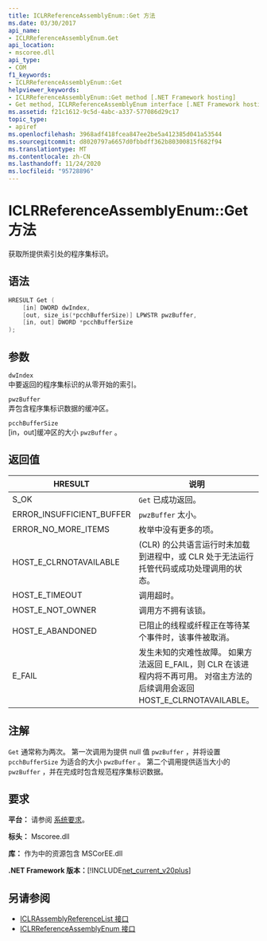 ```yaml
---
title: ICLRReferenceAssemblyEnum::Get 方法
ms.date: 03/30/2017
api_name:
- ICLRReferenceAssemblyEnum.Get
api_location:
- mscoree.dll
api_type:
- COM
f1_keywords:
- ICLRReferenceAssemblyEnum::Get
helpviewer_keywords:
- ICLRReferenceAssemblyEnum::Get method [.NET Framework hosting]
- Get method, ICLRReferenceAssemblyEnum interface [.NET Framework hosting]
ms.assetid: f21c1612-9c5d-4abc-a337-577086d29c17
topic_type:
- apiref
ms.openlocfilehash: 3968adf418fcea847ee2be5a412385d041a53544
ms.sourcegitcommit: d8020797a6657d0fbbdff362b80300815f682f94
ms.translationtype: MT
ms.contentlocale: zh-CN
ms.lasthandoff: 11/24/2020
ms.locfileid: "95728896"
---
```

# <a name="iclrreferenceassemblyenumget-method"></a>ICLRReferenceAssemblyEnum::Get 方法

获取所提供索引处的程序集标识。  
  
## <a name="syntax"></a>语法  
  
```cpp  
HRESULT Get (  
    [in] DWORD dwIndex,  
    [out, size_is(*pcchBufferSize)] LPWSTR pwzBuffer,  
    [in, out] DWORD *pcchBufferSize  
);  
```  
  
## <a name="parameters"></a>参数  

 `dwIndex`  
 中要返回的程序集标识的从零开始的索引。  
  
 `pwzBuffer`  
 弄包含程序集标识数据的缓冲区。  
  
 `pcchBufferSize`  
 [in，out]缓冲区的大小 `pwzBuffer` 。  
  
## <a name="return-value"></a>返回值  
  
|HRESULT|说明|  
|-------------|-----------------|  
|S_OK|`Get` 已成功返回。|  
|ERROR_INSUFFICIENT_BUFFER|`pwzBuffer` 太小。|  
|ERROR_NO_MORE_ITEMS|枚举中没有更多的项。|  
|HOST_E_CLRNOTAVAILABLE| (CLR) 的公共语言运行时未加载到进程中，或 CLR 处于无法运行托管代码或成功处理调用的状态。|  
|HOST_E_TIMEOUT|调用超时。|  
|HOST_E_NOT_OWNER|调用方不拥有该锁。|  
|HOST_E_ABANDONED|已阻止的线程或纤程正在等待某个事件时，该事件被取消。|  
|E_FAIL|发生未知的灾难性故障。 如果方法返回 E_FAIL，则 CLR 在该进程内将不再可用。 对宿主方法的后续调用会返回 HOST_E_CLRNOTAVAILABLE。|  
  
## <a name="remarks"></a>注解  

 `Get` 通常称为两次。 第一次调用为提供 null 值 `pwzBuffer` ，并将设置 `pcchBufferSize` 为适合的大小 `pwzBuffer` 。 第二个调用提供适当大小的 `pwzBuffer` ，并在完成时包含规范程序集标识数据。  
  
## <a name="requirements"></a>要求  

 **平台：** 请参阅 [系统要求](../../get-started/system-requirements.md)。  
  
 **标头：** Mscoree.dll  
  
 **库：** 作为中的资源包含 MSCorEE.dll  
  
 **.NET Framework 版本：**[!INCLUDE[net_current_v20plus](../../../../includes/net-current-v20plus-md.md)]  
  
## <a name="see-also"></a>另请参阅

- [ICLRAssemblyReferenceList 接口](iclrassemblyreferencelist-interface.md)
- [ICLRReferenceAssemblyEnum 接口](iclrreferenceassemblyenum-interface.md)
